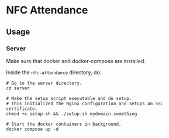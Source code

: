 # NFC Attendance

## Usage

### Server

Make sure that docker and docker-compose are installed.

Inside the `nfc-attendance` directory, do:

```
# Go to the server directory.
cd server

# Make the setup script executable and do setup.
# This initialized the Nginx configuration and setups an SSL certificate.
chmod +x setup.sh && ./setup.sh mydomain.something

# Start the docker containers in background.
docker compose up -d
```
